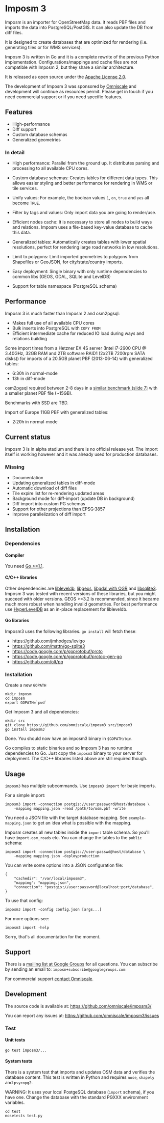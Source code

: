 Imposm 3
========

Imposm is an importer for OpenStreetMap data. It reads PBF files and
imports the data into PostgreSQL/PostGIS. It can also update the
DB from diff files.

It is designed to create databases that are optimized for rendering (i.e. generating tiles or for WMS services).

Imposm 3 is written in Go and it is a complete rewrite of the previous Python implementation.
Configurations/mappings and cache files are not compatible with Imposm 2, but they share a similar architecture.


It is released as open source under the [Apache License 2.0][].

[Apache License 2.0]: http://www.apache.org/licenses/LICENSE-2.0.html


The development of Imposm 3 was sponsored by [Omniscale](http://omniscale.com/) and development will continue as resources permit.
Please get in touch if you need commercial support or if you need specific features.


Features
--------

* High-performance
* Diff support
* Custom database schemas
* Generalized geometries


### In detail


- High performance:
  Parallel from the ground up. It distributes parsing and processing to all available CPU cores.

- Custom database schemas:
  Creates tables for different data types. This allows easier styling and better performance for rendering in WMS or tile services.

- Unify values:
  For example, the boolean values `1`, `on`, `true` and `yes` all become ``TRUE``.

- Filter by tags and values:
  Only import data you are going to render/use.

- Efficient nodes cache:
  It is necessary to store all nodes to build ways and relations. Imposm uses a file-based key-value database to cache this data.

- Generalized tables:
  Automatically creates tables with lower spatial resolutions, perfect for rendering large road networks in low resolutions.

- Limit to polygons:
  Limit imported geometries to polygons from Shapefiles or GeoJSON, for city/state/country imports.

- Easy deployment:
  Single binary with only runtime dependencies to common libs (GEOS, GDAL, SQLite and LevelDB)

- Support for table namespace (PostgreSQL schema)


Performance
-----------

Imposm 3 is much faster than Imposm 2 and osm2pgsql:

* Makes full use of all available CPU cores
* Bulk inserts into PostgreSQL with `COPY FROM`
* Efficient intermediate cache for reduced IO load during ways and relations building


Some import times from a Hetzner EX 4S server (Intel i7-2600 CPU @ 3.40GHz, 32GB RAM and 2TB software RAID1 (2x2TB 7200rpm SATA disks)) for imports of a 20.5GB planet PBF (2013-06-14) with generalized tables:

* 6:30h in normal-mode
* 13h in diff-mode

osm2pgsql required between 2-8 days in a [similar benchmark (slide 7)](http://www.geofabrik.de/media/2012-09-08-osm2pgsql-performance.pdf) with a smaller planet PBF file (~15GB).

Benchmarks with SSD are TBD.

Import of Europe 11GB PBF with generalized tables:

* 2:20h in normal-mode


Current status
--------------

Imposm 3 is in alpha stadium and there is no official release yet.
The import itself is working however and it was already used for production databases.

### Missing ###

* Documentation
* Updating generalized tables in diff-mode
* Automatic download of diff files
* Tile expire list for re-rendering updated areas
* Background mode for diff-import (update DB in background)
* Diff import into custom PG schemas
* Support for other projections than EPSG:3857
* Improve parallelization of diff import

Installation
------------

### Dependencies ###

#### Compiler

You need [Go >=1.1](http://golang.org).

#### C/C++ libraries

Other dependencies are [libleveldb][], [libgeos][], [libgdal with OGR][libgdal] and [libsqlite3][].
Imposm 3 was tested with recent versions of these libraries, but you might succeed with older versions.
GEOS >=3.2 is recommended, since it became much more robust when handling invalid geometries.
For best performance use [HyperLevelDB][libhyperleveldb] as an in-place replacement for libleveldb.


[libleveldb]: https://code.google.com/p/leveldb/
[libhyperleveldb]: https://github.com/rescrv/HyperLevelDB
[libgeos]: http://trac.osgeo.org/geos/
[libgdal]: http://www.gdal.org/
[libsqlite3]: http://www.sqlite.org/

#### Go libraries

Imposm3 uses the following libraries. `go install` will fetch these:

- <https://github.com/jmhodges/levigo>
- <https://github.com/mattn/go-sqlite3>
- <https://code.google.com/p/goprotobuf/proto>
- <https://code.google.com/p/goprotobuf/protoc-gen-go>
- <https://github.com/olt/pq>

### Installation ###

Create a new `GOPATH`

    mkdir imposm
    cd imposm
    export GOPATH=`pwd`

Get Imposm 3 and all dependencies:

    mkdir src
    git clone https://github.com/omniscale/imposm3 src/imposm3
    go install imposm3

Done. You should now have an imposm3 binary in `$GOPATH/bin`.

Go compiles to static binaries and so Imposm 3 has no runtime dependencies to Go.
Just copy the `imposm3` binary to your server for deployment. The C/C++ libraries listed above are still required though.



Usage
-----

`imposm3` has multiple subcommands. Use `imposm3 import` for basic imports.

For a simple import:

    imposm3 import -connection postgis://user:password@host/database \
        -mapping mapping.json -read /path/to/osm.pbf -write

You need a JSON file with the target database mapping. See `example-mapping.json` to get an idea what is possible with the mapping.

Imposm creates all new tables inside the `import` table schema. So you'll have `import.osm_roads` etc. You can change the tables to the `public` schema:

    imposm3 import -connection postgis://user:passwd@host/database \
        -mapping mapping.json -deployproduction


You can write some options into a JSON configuration file:

    {
        "cachedir": "/var/local/imposm3",
        "mapping": "mapping.json",
        "connection": "postgis://user:password@localhost:port/database",
    }

To use that config:

    imposm3 import -config config.json [args...]

For more options see:

    imposm3 import -help

Sorry, that's all documentation for the moment.


Support
-------

There is a [mailing list at Google Groups](http://groups.google.com/group/imposm) for all questions. You can subscribe by sending an email to: `imposm+subscribe@googlegroups.com`

For commercial support [contact Omniscale](http://omniscale.com/contact).

Development
-----------

The source code is available at: <https://github.com/omniscale/imposm3/>

You can report any issues at: <https://github.com/omniscale/imposm3/issues>

### Test ###

#### Unit tests ####

    go test imposm3/...


#### System tests ####

There is a system test that imports and updates OSM data and verifies the database content.
This test is written in Python and requires `nose`, `shapely` and `psycopg2`.

WARNING: It uses your local PostgeSQL database (`import` schema), if you have one. Change the database with the standard PGXXX environment variables.

    cd test
    nosetests test.py
